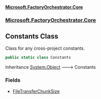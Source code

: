 #### [Microsoft.FactoryOrchestrator.Core](./Microsoft-FactoryOrchestrator-Core.md 'Microsoft.FactoryOrchestrator.Core')
### [Microsoft.FactoryOrchestrator.Core](./Microsoft-FactoryOrchestrator-Core.md 'Microsoft.FactoryOrchestrator.Core')
## Constants Class
Class for any cross-project constants.  
```csharp
public static class Constants
```
Inheritance [System.Object](https://docs.microsoft.com/en-us/dotnet/api/System.Object 'System.Object') &#129106; Constants  
### Fields
- [FileTransferChunkSize](./Microsoft-FactoryOrchestrator-Core-Constants-FileTransferChunkSize.md 'Microsoft.FactoryOrchestrator.Core.Constants.FileTransferChunkSize')
